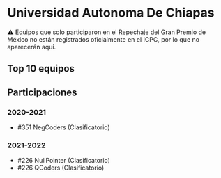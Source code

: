 # Universidad Autonoma De Chiapas

:warning: Equipos que solo participaron en el Repechaje del Gran Premio de México no están registrados oficialmente en el ICPC, por lo que no aparecerán aquí.

## Top 10 equipos


## Participaciones

### 2020-2021

- #351 NegCoders (Clasificatorio)

### 2021-2022

- #226 NullPointer (Clasificatorio)
- #226 QCoders (Clasificatorio)



